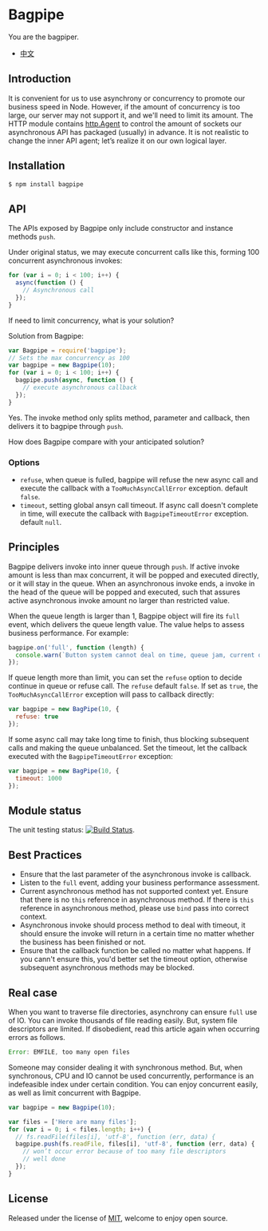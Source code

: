 Bagpipe
=======
You are the bagpiper.

- [中文](https://github.com/JacksonTian/bagpipe/blob/master/README_CN.md)

## Introduction
It is convenient for us to use asynchrony or concurrency to promote our business speed in Node. However, if the amount of concurrency is too large, our server may not support it, and we'll need to limit its amount. The HTTP module contains [http.Agent](http://nodejs.org/docs/latest/api/http.html#http_class_http_agent) to control the amount of sockets our asynchronous API has packaged (usually) in advance. It is not realistic to change the inner API agent; let’s realize it on our own logical layer.

## Installation

```sh
$ npm install bagpipe
```

## API
The APIs exposed by Bagpipe only include constructor and instance methods `push`.

Under original status, we may execute concurrent calls like this, forming 100 concurrent asynchronous invokes:

```js
for (var i = 0; i < 100; i++) {
  async(function () {
    // Asynchronous call
  });
}
```

If need to limit concurrency, what is your solution?

Solution from Bagpipe:

```js
var Bagpipe = require('bagpipe');
// Sets the max concurrency as 100
var bagpipe = new Bagpipe(10);
for (var i = 0; i < 100; i++) {
  bagpipe.push(async, function () {
    // execute asynchronous callback
  });
}
```

Yes. The invoke method only splits method, parameter and callback, then delivers it to bagpipe through `push`.

How does Bagpipe compare with your anticipated solution?

### Options

- `refuse`, when queue is fulled, bagpipe will refuse the new async call and execute the callback with a `TooMuchAsyncCallError` exception. default `false`.
- `timeout`, setting global ansyn call timeout. If async call doesn't complete in time, will execute the callback with `BagpipeTimeoutError` exception. default `null`.

## Principles
Bagpipe delivers invoke into inner queue through `push`. If active invoke amount is less than max concurrent, it will be popped and executed directly, or it will stay in the queue. When an asynchronous invoke ends, a invoke in the head of the queue will be popped and executed, such that assures active asynchronous invoke amount no larger than restricted value.

When the queue length is larger than 1, Bagpipe object will fire its `full` event, which delivers the queue length value. The value helps to assess business performance. For example:

```js
bagpipe.on('full', function (length) {
  console.warn(`Button system cannot deal on time, queue jam, current queue length is: ${length}`);
});
```

If queue length more than limit, you can set the `refuse` option to decide continue in queue or refuse call. The `refuse` default `false`. If set as `true`, the `TooMuchAsyncCallError` exception will pass to callback directly:

```js
var bagpipe = new BagPipe(10, {
  refuse: true
});
```

If some async call may take long time to finish, thus blocking subsequent calls and making the queue unbalanced. Set the timeout, let the callback executed with the `BagpipeTimeoutError` exception:

```js
var bagpipe = new BagPipe(10, {
  timeout: 1000
});
```

## Module status
The unit testing status: [![Build Status](https://secure.travis-ci.org/JacksonTian/bagpipe.png)](http://travis-ci.org/JacksonTian/bagpipe).

## Best Practices
- Ensure that the last parameter of the asynchronous invoke is callback.
- Listen to the `full` event, adding your business performance assessment.
- Current asynchronous method has not supported context yet. Ensure that there is no `this` reference in asynchronous method. If there is `this` reference in asynchronous method, please use `bind` pass into correct context.
- Asynchronous invoke should process method to deal with timeout, it should ensure the invoke will return in a certain time no matter whether the business has been finished or not.
- Ensure that the callback function be called no matter what happens. If you cann't ensure this, you'd better set the timeout option, otherwise subsequent asynchronous methods may be blocked.
## Real case
When you want to traverse file directories, asynchrony can ensure `full` use of IO. You can invoke thousands of file reading easily. But, system file descriptors are limited. If disobedient, read this article again when occurring errors as follows.

```js
Error: EMFILE, too many open files
```

Someone may consider dealing it with synchronous method. But, when synchronous, CPU and IO cannot be used concurrently, performance is an indefeasible index under certain condition. You can enjoy concurrent easily, as well as limit concurrent with Bagpipe.

```js
var bagpipe = new Bagpipe(10);

var files = ['Here are many files'];
for (var i = 0; i < files.length; i++) {
  // fs.readFile(files[i], 'utf-8', function (err, data) {
  bagpipe.push(fs.readFile, files[i], 'utf-8', function (err, data) {
    // won’t occur error because of too many file descriptors
    // well done
  });
}
```

## License
Released under the license of [MIT](https://github.com/JacksonTian/bagpipe/blob/master/MIT-License), welcome to enjoy open source.
